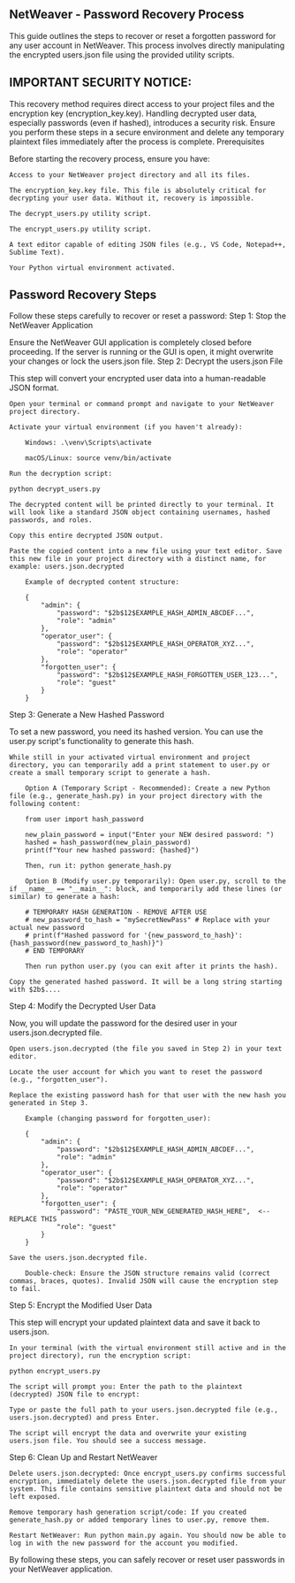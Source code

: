 ## NetWeaver - Password Recovery Process

This guide outlines the steps to recover or reset a forgotten password for any user account in NetWeaver. This process involves directly manipulating the encrypted users.json file using the provided utility scripts.

## IMPORTANT SECURITY NOTICE:
This recovery method requires direct access to your project files and the encryption key (encryption_key.key). Handling decrypted user data, especially passwords (even if hashed), introduces a security risk. Ensure you perform these steps in a secure environment and delete any temporary plaintext files immediately after the process is complete.
Prerequisites

Before starting the recovery process, ensure you have:

    Access to your NetWeaver project directory and all its files.

    The encryption_key.key file. This file is absolutely critical for decrypting your user data. Without it, recovery is impossible.

    The decrypt_users.py utility script.

    The encrypt_users.py utility script.

    A text editor capable of editing JSON files (e.g., VS Code, Notepad++, Sublime Text).

    Your Python virtual environment activated.

## Password Recovery Steps

Follow these steps carefully to recover or reset a password:
Step 1: Stop the NetWeaver Application

Ensure the NetWeaver GUI application is completely closed before proceeding. If the server is running or the GUI is open, it might overwrite your changes or lock the users.json file.
Step 2: Decrypt the users.json File

This step will convert your encrypted user data into a human-readable JSON format.

    Open your terminal or command prompt and navigate to your NetWeaver project directory.

    Activate your virtual environment (if you haven't already):

        Windows: .\venv\Scripts\activate

        macOS/Linux: source venv/bin/activate

    Run the decryption script:

    python decrypt_users.py 

    The decrypted content will be printed directly to your terminal. It will look like a standard JSON object containing usernames, hashed passwords, and roles.

    Copy this entire decrypted JSON output.

    Paste the copied content into a new file using your text editor. Save this new file in your project directory with a distinct name, for example: users.json.decrypted

        Example of decrypted content structure:

        {
            "admin": {
                "password": "$2b$12$EXAMPLE_HASH_ADMIN_ABCDEF...",
                "role": "admin"
            },
            "operator_user": {
                "password": "$2b$12$EXAMPLE_HASH_OPERATOR_XYZ...",
                "role": "operator"
            },
            "forgotten_user": {
                "password": "$2b$12$EXAMPLE_HASH_FORGOTTEN_USER_123...",
                "role": "guest"
            }
        }

Step 3: Generate a New Hashed Password

To set a new password, you need its hashed version. You can use the user.py script's functionality to generate this hash.

    While still in your activated virtual environment and project directory, you can temporarily add a print statement to user.py or create a small temporary script to generate a hash.

        Option A (Temporary Script - Recommended): Create a new Python file (e.g., generate_hash.py) in your project directory with the following content:

        from user import hash_password

        new_plain_password = input("Enter your NEW desired password: ")
        hashed = hash_password(new_plain_password)
        print(f"Your new hashed password: {hashed}")

        Then, run it: python generate_hash.py

        Option B (Modify user.py temporarily): Open user.py, scroll to the if __name__ == "__main__": block, and temporarily add these lines (or similar) to generate a hash:

        # TEMPORARY HASH GENERATION - REMOVE AFTER USE
        # new_password_to_hash = "mySecretNewPass" # Replace with your actual new password
        # print(f"Hashed password for '{new_password_to_hash}': {hash_password(new_password_to_hash)}")
        # END TEMPORARY

        Then run python user.py (you can exit after it prints the hash).

    Copy the generated hashed password. It will be a long string starting with $2b$....

Step 4: Modify the Decrypted User Data

Now, you will update the password for the desired user in your users.json.decrypted file.

    Open users.json.decrypted (the file you saved in Step 2) in your text editor.

    Locate the user account for which you want to reset the password (e.g., "forgotten_user").

    Replace the existing password hash for that user with the new hash you generated in Step 3.

        Example (changing password for forgotten_user):

        {
            "admin": {
                "password": "$2b$12$EXAMPLE_HASH_ADMIN_ABCDEF...",
                "role": "admin"
            },
            "operator_user": {
                "password": "$2b$12$EXAMPLE_HASH_OPERATOR_XYZ...",
                "role": "operator"
            },
            "forgotten_user": {
                "password": "PASTE_YOUR_NEW_GENERATED_HASH_HERE",  <-- REPLACE THIS
                "role": "guest"
            }
        }

    Save the users.json.decrypted file.

        Double-check: Ensure the JSON structure remains valid (correct commas, braces, quotes). Invalid JSON will cause the encryption step to fail.

Step 5: Encrypt the Modified User Data

This step will encrypt your updated plaintext data and save it back to users.json.

    In your terminal (with the virtual environment still active and in the project directory), run the encryption script:

    python encrypt_users.py

    The script will prompt you: Enter the path to the plaintext (decrypted) JSON file to encrypt: 

    Type or paste the full path to your users.json.decrypted file (e.g., users.json.decrypted) and press Enter.

    The script will encrypt the data and overwrite your existing users.json file. You should see a success message.

Step 6: Clean Up and Restart NetWeaver

    Delete users.json.decrypted: Once encrypt_users.py confirms successful encryption, immediately delete the users.json.decrypted file from your system. This file contains sensitive plaintext data and should not be left exposed.

    Remove temporary hash generation script/code: If you created generate_hash.py or added temporary lines to user.py, remove them.

    Restart NetWeaver: Run python main.py again. You should now be able to log in with the new password for the account you modified.

By following these steps, you can safely recover or reset user passwords in your NetWeaver application.
